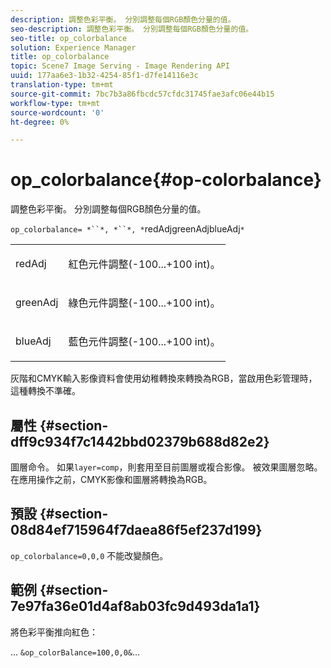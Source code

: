 ```yaml
---
description: 調整色彩平衡。 分別調整每個RGB顏色分量的值。
seo-description: 調整色彩平衡。 分別調整每個RGB顏色分量的值。
seo-title: op_colorbalance
solution: Experience Manager
title: op_colorbalance
topic: Scene7 Image Serving - Image Rendering API
uuid: 177aa6e3-1b32-4254-85f1-d7fe14116e3c
translation-type: tm+mt
source-git-commit: 7bc7b3a86fbcdc57cfdc31745fae3afc06e44b15
workflow-type: tm+mt
source-wordcount: '0'
ht-degree: 0%

---
```



# op_colorbalance{#op-colorbalance}

調整色彩平衡。 分別調整每個RGB顏色分量的值。

`op_colorbalance= *``*, *``*, *`redAdjgreenAdjblueAdj`*`

<table id="simpletable_BBDAA6FE9A0E48E3BD8304BDED776713"> 
 <tr class="strow"> 
  <td class="stentry"> <p><span class="varname"> redAdj</span> </p></td> 
  <td class="stentry"> <p>紅色元件調整(-100...+100 int)。 </p></td> 
 </tr> 
 <tr class="strow"> 
  <td class="stentry"> <p><span class="varname"> greenAdj</span> </p></td> 
  <td class="stentry"> <p>綠色元件調整(-100...+100 int)。 </p></td> 
 </tr> 
 <tr class="strow"> 
  <td class="stentry"> <p><span class="varname"> blueAdj</span> </p></td> 
  <td class="stentry"> <p>藍色元件調整(-100...+100 int)。 </p></td> 
 </tr> 
</table>

灰階和CMYK輸入影像資料會使用幼稚轉換來轉換為RGB，當啟用色彩管理時，這種轉換不準確。

## 屬性 {#section-dff9c934f7c1442bbd02379b688d82e2}

圖層命令。 如果`layer=comp`，則套用至目前圖層或複合影像。 被效果圖層忽略。 在應用操作之前，CMYK影像和圖層將轉換為RGB。

## 預設 {#section-08d84ef715964f7daea86f5ef237d199}

`op_colorbalance=0,0,0` 不能改變顏色。

## 範例 {#section-7e97fa36e01d4af8ab03fc9d493da1a1}

將色彩平衡推向紅色：

… `&op_colorBalance=100,0,0&`…
